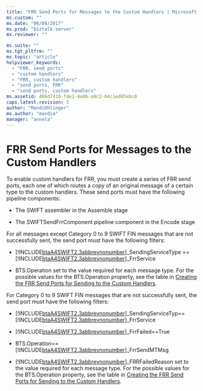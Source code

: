 ```yaml
---
title: "FRR Send Ports for Messages to the Custom Handlers | Microsoft Docs"
ms.custom: ""
ms.date: "06/08/2017"
ms.prod: "biztalk-server"
ms.reviewer: ""

ms.suite: ""
ms.tgt_pltfrm: ""
ms.topic: "article"
helpviewer_keywords: 
  - "FRR, send ports"
  - "custom handlers"
  - "FRR, custom handlers"
  - "send ports, FRR"
  - "send ports, custom handlers"
ms.assetid: 486d7410-fde1-4a9b-a9c2-64c1ed85ebc0
caps.latest.revision: 3
author: "MandiOhlinger"
ms.author: "mandia"
manager: "anneta"
---
```

# FRR Send Ports for Messages to the Custom Handlers
To enable custom handlers for FRR, you must create a series of FRR send ports, each one of which routes a copy of an original message of a certain type to the custom handlers. These send ports must have the following pipeline components:  
  
-   The SWIFT assembler in the Assemble stage  
  
-   The SWIFTSendFrrComponent pipeline component in the Encode stage  
  
 For all messages except Category 0 to 9 SWIFT FIN messages that are not successfully sent, the send port must have the following filters:  
  
-   [!INCLUDE[btaA4SWIFT2.3abbrevnonumber](../../includes/btaa4swift2-3abbrevnonumber-md.md)]_SendingServiceType == [!INCLUDE[btaA4SWIFT2.3abbrevnonumber](../../includes/btaa4swift2-3abbrevnonumber-md.md)]_FrrService  
  
-   BTS.Operation set to the value required for each message type. For the possible values for the BTS.Operation property, see the table in [Creating the FRR Send Ports for Sending to the Custom Handlers](../../adapters-and-accelerators/accelerator-swift/creating-the-frr-send-ports-for-sending-to-the-custom-handlers.md).  
  
 For Category 0 to 9 SWIFT FIN messages that are not successfully sent, the send port must have the following filters:  
  
-   [!INCLUDE[btaA4SWIFT2.3abbrevnonumber](../../includes/btaa4swift2-3abbrevnonumber-md.md)]_SendingServiceTyp==[!INCLUDE[btaA4SWIFT2.3abbrevnonumber](../../includes/btaa4swift2-3abbrevnonumber-md.md)]_FrrService  
  
-   [!INCLUDE[btaA4SWIFT2.3abbrevnonumber](../../includes/btaa4swift2-3abbrevnonumber-md.md)]_FrrFailed==True  
  
-   BTS.Operation==[!INCLUDE[btaA4SWIFT2.3abbrevnonumber](../../includes/btaa4swift2-3abbrevnonumber-md.md)]_FrrSendMTMsg  
  
-   [!INCLUDE[btaA4SWIFT2.3abbrevnonumber](../../includes/btaa4swift2-3abbrevnonumber-md.md)]_FRRFailedReason set to the value required for each message type. For the possible values for the BTS.Operation property, see the table in [Creating the FRR Send Ports for Sending to the Custom Handlers](../../adapters-and-accelerators/accelerator-swift/creating-the-frr-send-ports-for-sending-to-the-custom-handlers.md).